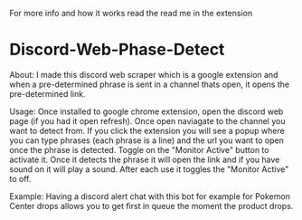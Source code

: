 For more info and how it works read the read me in the extension


# Discord-Web-Phase-Detect
About:
I made this discord web scraper which is a google extension and when a pre-determined phrase is sent in a channel thats open, it opens the pre-determined link.

Usage:
Once installed to google chrome extension, open the discord web page (if you had it open refresh). Once open naviagate to the channel you want to detect from. If you click the extension you will see a popup where you can type phrases (each phrase is a line) and the url you want to open once the phrase is detected. Toggle on the "Monitor Active" button to activate it. Once it detects the phrase it will open the link and if you have sound on it will play a sound. After each use it toggles the "Monitor Active" to off.

Example:
Having a discord alert chat with this bot for example for Pokemon Center drops allows you to get first in queue the moment the product drops.
